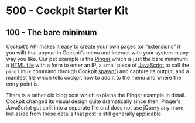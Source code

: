 # 500 - Cockpit Starter Kit

## 100 - The bare minimum

[Cockpit’s API](https://cockpit-project.org/guide/latest/development.html) makes it easy to create your own pages (or “extensions” if you will) that appear in Cockpit’s menu and interact with your system in any way you like. Our pet example is the [Pinger](https://github.com/cockpit-project/cockpit/tree/master/examples/pinger) which is just the bare minimum: a [HTML file](https://github.com/cockpit-project/cockpit/blob/master/examples/pinger/ping.html) with a form to enter an IP, a small piece of [JavaScript](https://github.com/cockpit-project/cockpit/blob/master/examples/pinger/pinger.js) to call the ```ping``` Linux command through Cockpit [spawn()](https://cockpit-project.org/guide/latest/cockpit-spawn.html) and capture its output; and a manifest file which tells cockpit how to add it to the menu and where the entry point is.

There is a rather old blog post which explains the Pinger example in detail. Cockpit changed its visual design quite dramatically since then, Pinger’s JavaScript got split into a separate file and does not use jQuery any more, but aside from these details that post is still generally applicable.

